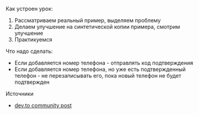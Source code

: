 Как устроен урок:

1) Рассматриваем реальный пример, выделяем проблему
2) Делаем улучшение на синтетической копии примера, смотрим улучшение
3) Практикуемся

Что надо сделать:

- Если добавляется номер телефона - отправлять код подтверждения
- Если добавляется номер телефона, но уже есть подтвержденный телефон - не перезаписывать его, пока новый телефон не
  будет подтвержден

Источники

- [dev.to community post](https://dev.to/weeklydevtips/primitive-obsession?ysclid=lxjcgouglr454375552)
